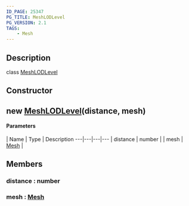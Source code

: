 ```yaml
---
ID_PAGE: 25347
PG_TITLE: MeshLODLevel
PG_VERSION: 2.1
TAGS:
    - Mesh
---
```

## Description

class [MeshLODLevel](/classes/3.1/MeshLODLevel)



## Constructor

## new [MeshLODLevel](/classes/3.1/MeshLODLevel)(distance, mesh)



#### Parameters
 | Name | Type | Description
---|---|---|---
 | distance | number | 
 | mesh | [Mesh](/classes/3.1/Mesh) | 
## Members

### distance : number



### mesh : [Mesh](/classes/3.1/Mesh)



